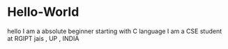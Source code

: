 # Hello-World
hello I am a absolute beginner starting with C language
I am a CSE student at RGIPT jais , UP , INDIA 

